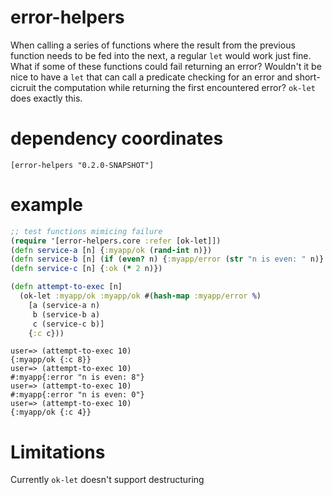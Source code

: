 # error-helpers

When calling a series of functions where the result from the previous function needs to be fed into the next,
a regular `let` would work just fine. What if some of these functions could fail returning an error? 
Wouldn't it be nice to have a `let` that can call a predicate checking for an error and short-cicruit the
computation while returning the first encountered error? `ok-let` does exactly this.

# dependency coordinates

```[error-helpers "0.2.0-SNAPSHOT"]```

# example
```clojure
;; test functions mimicing failure
(require '[error-helpers.core :refer [ok-let]])
(defn service-a [n] {:myapp/ok (rand-int n)})
(defn service-b [n] (if (even? n) {:myapp/error (str "n is even: " n)} {:myapp/ok (inc n)}))
(defn service-c [n] {:ok (* 2 n)})

(defn attempt-to-exec [n]
  (ok-let :myapp/ok :myapp/ok #(hash-map :myapp/error %)
    [a (service-a n)
     b (service-b a)
     c (service-c b)]
    {:c c}))
```

```
user=> (attempt-to-exec 10)
{:myapp/ok {:c 8}}
user=> (attempt-to-exec 10)
#:myapp{:error "n is even: 8"}
user=> (attempt-to-exec 10)
#:myapp{:error "n is even: 0"}
user=> (attempt-to-exec 10)
{:myapp/ok {:c 4}}
```

# Limitations

Currently `ok-let` doesn't support destructuring
